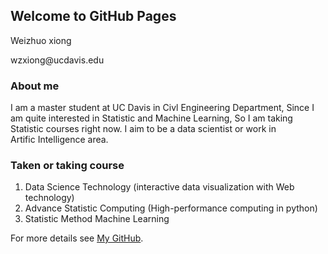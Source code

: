 ## Welcome to GitHub Pages

<p class:red>Weizhuo xiong</p> 
<p>wzxiong@ucdavis.edu</p>

### About me
I am a master student at UC Davis in Civl Engineering Department, Since I am quite interested in Statistic and Machine Learning, So I am taking Statistic courses right now. I aim to be a data scientist or work in Artific Intelligence area.

### Taken or taking course

1. Data Science Technology (interactive data visualization with Web technology)
2. Advance Statistic Computing (High-performance computing in python)
3. Statistic Method Machine Learning





For more details see [My GitHub](https://github.com/wzxiong).
